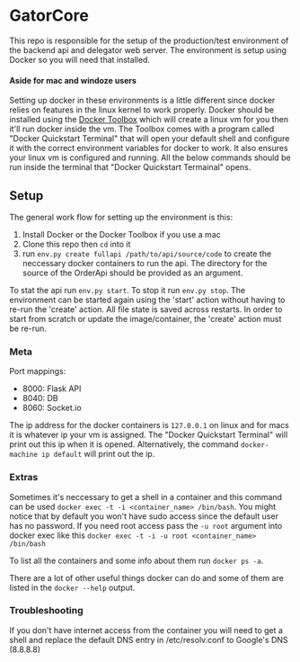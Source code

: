 # GatorCore
This repo is responsible for the setup of the production/test environment of the backend api and delegator web server. The environment is setup using Docker so you will need that installed.

#### Aside for mac and windoze users
Setting up docker in these environments is a little different since docker relies on features in the linux kernel to work properly. Docker should be installed using the [Docker Toolbox](https://www.docker.com/docker-toolbox) which will create a linux vm for you then it'll run docker inside the vm. The Toolbox comes with a program called "Docker Quickstart Terminal" that will open your default shell and configure it with the correct environment variables for docker to work. It also ensures your linux vm is configured and running. All the below commands should be run inside the terminal that "Docker Quickstart Termainal" opens.

## Setup
The general work flow for setting up the environment is this:
 1. Install Docker or the Docker Toolbox if you use a mac
 2. Clone this repo then `cd` into it
 3. run `env.py create fullapi /path/to/api/source/code` to create the neccessary docker containers to run the api. The directory for the source of the OrderApi should be provided as an argument.

To stat the api run `env.py start`. To stop it run `env.py stop`. The environment can be started again using the 'start' action without having to re-run the 'create' action. All file state is saved across restarts. In order to start from scratch or update the image/container, the 'create' action must be re-run.

### Meta
Port mappings:
 * 8000: Flask API
 * 8040: DB
 * 8060: Socket.io


 The ip address for the docker containers is `127.0.0.1` on linux and for macs it is whatever ip your vm is assigned. The "Docker Quickstart Terminal" will print out this ip when it is opened. Alternatively, the command `docker-machine ip default` will print out the ip.

### Extras
Sometimes it's neccessary to get a shell in a container and this command can be used `docker exec -t -i <container_name> /bin/bash`. You might notice that by default you won't have sudo access since the default user has no password. If you need root access pass the `-u root` argument into docker exec like this `docker exec -t -i -u root <container_name> /bin/bash`

To list all the containers and some info about them run `docker ps -a`.

There are a lot of other useful things docker can do and some of them are listed in the `docker --help` output.

### Troubleshooting
If you don't have internet access from the container you will need to get a shell and replace the default DNS entry in /etc/resolv.conf to Google's DNS (8.8.8.8)
